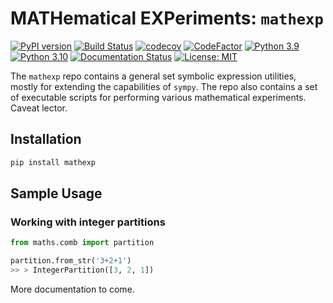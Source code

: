 # MATHematical EXPeriments: `mathexp`

[![PyPI version](https://badge.fury.io/py/mathexp.svg)](https://badge.fury.io/py/mathexp)
[![Build Status](https://travis-ci.com/jwkennington/mathexp.svg?branch=main)](https://travis-ci.com/jwkennington/mathexp)
[![codecov](https://codecov.io/gh/jwkennington/mathexp/branch/main/graph/badge.svg?token=3Z3Z3Z3Z3Z)](https://codecov.io/gh/jwkennington/mathexp)
[![CodeFactor](https://www.codefactor.io/repository/github/jwkennington/mathexp/badge)](https://www.codefactor.io/repository/github/jwkennington/mathexp)
[![Python 3.9](https://img.shields.io/badge/python-3.9-blue.svg)](https://www.python.org/downloads/release/python-391/)
[![Python 3.10](https://img.shields.io/badge/python-3.10-blue.svg)](https://www.python.org/downloads/release/python-3100/)
[![Documentation Status](https://readthedocs.org/projects/mathexp/badge/?version=latest)](https://mathexp.readthedocs.io/en/latest/?badge=latest)
[![License: MIT](https://img.shields.io/badge/License-MIT-yellow.svg)](https://opensource.org/licenses/MIT)

[//]: # ([![Maintainability]&#40;https://api.codeclimate.com/v1/badges/64bec68e4630ae8fbef0/maintainability&#41;]&#40;https://codeclimate.com/github/JWKennington/mathexp/maintainability&#41;)


The `mathexp` repo contains a general set symbolic expression utilities, mostly for extending the capabilities of `sympy`. The repo also contains a set of executable scripts for performing various mathematical experiments. Caveat lector.

## Installation

```bash
pip install mathexp
```

## Sample Usage

### Working with integer partitions

```python
from maths.comb import partition

partition.from_str('3+2+1')
>> > IntegerPartition([3, 2, 1])
```

More documentation to come.
